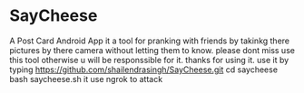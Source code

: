 # SayCheese
A Post Card Android App
it a tool for pranking with friends by takinkg there pictures by there camera without letting them to know.
please dont miss use this tool otherwise u will be responssible for it.
thanks for using it.
use it by typing https://github.com/shailendrasingh/SayCheese.git
cd saycheese
bash saycheese.sh
it use ngrok to attack
